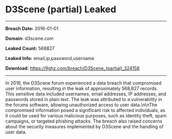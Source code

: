 # D3Scene (partial) Leaked

------------
**Breach Date:** 2016-01-01

**Domain:** d3scene.com

**Leaked Count:** 568827

**Leaked Info:** email,ip,password,username

**Download:** https://9ghz.com/breach/D3Scene_(partial)_324158

------------
In 2016, the D3Scene forum experienced a data breach that compromised user information, resulting in the leak of approximately 568,827 records. This sensitive data included usernames, email addresses, IP addresses, and passwords stored in plain text. The leak was attributed to a vulnerability in the forums software, allowing unauthorized access to user data.\n\nThe compromised information posed a significant risk to affected individuals, as it could be used for various malicious purposes, such as identity theft, spam campaigns, or targeted phishing attacks. The breach also raised concerns about the security measures implemented by D3Scene and the handling of user data.
